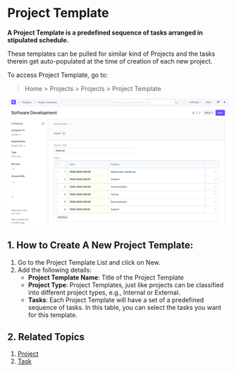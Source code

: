 
# Project Template



**A Project Template is a predefined sequence of tasks arranged in stipulated schedule.**


These templates can be pulled for similar kind of Projects and the tasks therein get auto-populated at the time of creation of each new project.


To access Project Template, go to:


> Home > Projects > Projects > Project Template


![Project Template](/files/projects-project-template.png)


## 1. How to Create A New Project Template:


1. Go to the Project Template List and click on New.
2. Add the following details:
	* **Project Template Name**: Title of the Project Template
	* **Project Type**: Project Templates, just like projects can be classified into different project types, e.g., Internal or External.
	* **Tasks**: Each Project Template will have a set of a predefined sequence of tasks. In this table, you can select the tasks you want for this template.


## 2. Related Topics


1. [Project](/docs/en/projects/project)
2. [Task](/docs/en/projects/tasks)




